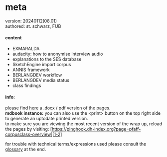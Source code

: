 # meta
version: 20240112(08.01)  
authored: st. schwarz, FUB   
#### content
- EXMARALDA
- audacity: how to anonymise interview audio
- explanations to the SES database
- SketchEngine import corpus
- ANNIS framework
- BERLANGDEV workflow
- BERLANGDEV media status
- class findings

#### info:
please find [here][1-1] a .docx / pdf version of the pages.  
**mdbook instance:** you can also use the \<print\> button on the top right side to generate an uptodate printed version.  
to make sure you are viewing the most recent version of the wrap up, reload the pages by visiting: [https://pinghook.dh-index.org?page=pfaff-corpusclass-overview][1-2]  

for trouble with technical terms/expressions used please consult the [glossary][1-3] at the end.

[1-1]:	https://box.fu-berlin.de/s/Hr7Fad5bTjSmtKT
[1-2]:	https://pinghook.dh-index.org?page=pfaff-corpusclass-overview
[1-3]:	z1_annex.md
